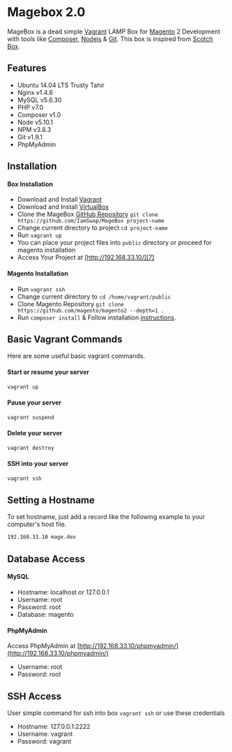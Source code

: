 # Magebox 2.0
MageBox is a dead simple [Vagrant][1] LAMP Box for [Magento][2] 2 Development with tools like [Composer][3], [Nodejs][4] &amp; [Git][5]. This box is inspired from [Scotch Box](https://github.com/scotch-io/scotch-box/).

## Features
- Ubuntu 14.04 LTS Trusty Tahir
- Nginx v1.4.6
- MySQL v5.6.30
- PHP v7.0
- Composer v1.0
- Node v5.10.1
- NPM v3.8.3
- Git v1.9.1
- PhpMyAdmin


## Installation

#### Box Installation
* Download and Install [Vagrant][1]
* Download and Install [VirtualBox][6]
* Clone the MageBox [GitHub Repository](https://github.com/IamSwap/MageBox) ``` git clone https://github.com/IamSwap/MageBox project-name ```
* Change current directory to project ``` cd project-name ```
* Run ``` vagrant up ```
* You can place your project files into ``` public ``` directory or proceed for magento installation
* Access Your Project at  [http://192.168.33.10/][7]

#### Magento Installation
* Run ``` vagrant ssh ```
* Change current directory to ``` cd /home/vagrant/public ```
* Clone Magento Repository ``` git clone https://github.com/magento/magento2 --depth=1 . ```
* Run ``` composer install ``` & Follow installation [instructions](http://devdocs.magento.com/guides/v2.0/install-gde/prereq/dev_install.html).



## Basic Vagrant Commands
Here are some useful basic vagrant commands.

#### Start or resume your server
```bash
vagrant up
```

#### Pause your server
```bash
vagrant suspend
```

#### Delete your server
```bash
vagrant destroy
```

#### SSH into your server
```bash
vagrant ssh
```


## Setting a Hostname
To set hostname, just add a record like the following example to your computer's host file.

```bash
192.168.33.10 mage.dev
```

## Database Access

#### MySQL 
- Hostname: localhost or 127.0.0.1
- Username: root
- Password: root
- Database: magento

#### PhpMyAdmin
Access PhpMyAdmin at [http://192.168.33.10/phpmyadmin/](http://192.168.33.10/phpmyadmin/)
- Username: root
- Password: root


## SSH Access
User simple command for ssh into box ``` vagrant ssh ``` or use these credentials
- Hostname: 127.0.0.1:2222
- Username: vagrant
- Password: vagrant


 [1]: https://www.vagrantup.com/downloads.html
 [2]: http://magento.com
 [3]: https://getcomposer.org
 [4]: https://nodejs.org
 [5]: https://git-scm.com
 [6]: https://www.virtualbox.org/wiki/Downloads
 [7]: http://192.168.20.10/
